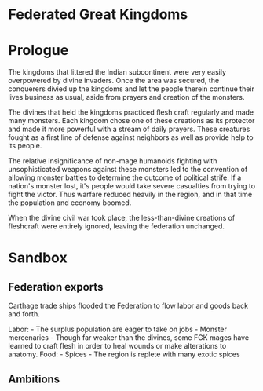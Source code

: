 # Federated Great Kingdoms

# Prologue

The kingdoms that littered the Indian subcontinent were very easily overpowered by divine invaders. Once the area was secured, the conquerers divied up the kingdoms and let the people therein continue their lives business as usual, aside from prayers and creation of the monsters.

The divines that held the kingdoms practiced flesh craft regularly and made many monsters. Each kingdom chose one of these creations as its protector and made it more powerful with a stream of daily prayers. These creatures fought as a first line of defense against neighbors as well as provide help to its people.

The relative insignificance of non-mage humanoids fighting with unsophisticated weapons against these monsters led to the convention of allowing monster battles to determine the outcome of political strife. If a nation's monster lost, it's people would take severe casualties from trying to fight the victor. Thus warfare reduced heavily in the region, and in that time the population and economy boomed.

When the divine civil war took place, the less-than-divine creations of fleshcraft were entirely ignored, leaving the federation unchanged. 

# Sandbox


## Federation exports
Carthage trade ships flooded the Federation to flow labor and goods back and forth.

Labor:
    - The surplus population are eager to take on jobs
    - Monster mercenaries
    - Though far weaker than the divines, some FGK mages have learned to craft flesh in order to heal wounds or make alterations to anatomy. 
Food:
    - Spices - The region is replete with many exotic spices

## Ambitions

### 
